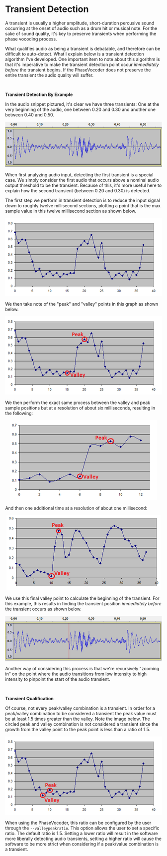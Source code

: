 Transient Detection
===================

A transient is usually a higher amplitude, short-duration percusive sound occurring at the onset of audio such as a drum hit or musical note.  For the sake of sound quality, it's key to preserve transients when performing the phase vocoding process.

What qualifies audio as being a transient is debatable, and therefore can be difficult to auto-detect.  What I explain below is a transient detection algorithm I've developed.  One important item to note about this algorithm is that it's imperative to make the transient detection point occur _immediately before_ the transient begins.  If the PhaseVocoder does not preserve the entire transient the audio quality will suffer.


 

**Transient Detection By Example**

In the audio snippet pictured, it's clear we have three transients: One at the very beginning of the audio, one between 0.20 and 0.30 and another one between 0.40 and 0.50.

<p align="center"> <img src="Images/TransientAudioExample.png"> </p>

When first analyzing audio input, detecting the first transient is a special case.  We simply consider the first audio that occurs above a nominal audio output threshold to be the transient.  Because of this, it's more useful here to explain how the second transient (between 0.20 and 0.30) is detected.

The first step we perform in transient detection is to reduce the input signal down to roughly twelve millisecond sections, plotting a point that is the max sample value in this twelve millisecond section as shown below.

<p align="center"> <img src="Images/TransientAudioExampleMax512.png"> </p>

We then take note of the "peak" and "valley" points in this graph as shown below.

<p align="center"> <img src="Images/TransientAudioExampleMax512Annotated.png"> </p>

We then perform the exact same process between the valley and peak sample positions but at a resolution of about six milliseconds, resulting in the following:

<p align="center"> <img src="Images/TransientAudioExampleMax256Annotated.png"> </p>

And then one additional time at a resolution of about one millisecond:

<p align="center"> <img src="Images/TransientAudioExampleMax32Annotated.png"> </p>

We use this final valley point to calculate the beginning of the transient.  For this example, this results in finding the transient position _immediately before_ the transient occurs as shown below.

<p align="center"> <img src="Images/TransientAudioExampleTransientFound.png"> </p>

Another way of considering this process is that we're recursively "zooming in" on the point where the audio transitions from low intensity to high intensity to pinpoint the start of the audio transient.


 

**Transient Qualification**

Of course, not every peak/valley combination is a transient.  In order for a peak/valley combination to be considered a transient the peak value must be at least 1.5 times greater than the valley.  Note the image below.  The circled peak and valley combination is not considered a transient since the growth from the valley point to the peak point is less than a ratio of 1.5.

<p align="center"> <img src="Images/TransientQualification.png"> </p>

When using the PhaseVocoder, this ratio can be configured by the user through the `--valleypeakratio`.  This option allows the user to set a specific ratio.  The default ratio is 1.5.  Setting a lower ratio will result in the software more liberally detecting audio transients, setting a higher ratio will cause the software to be more strict when considering if a peak/value combination is a transient.
